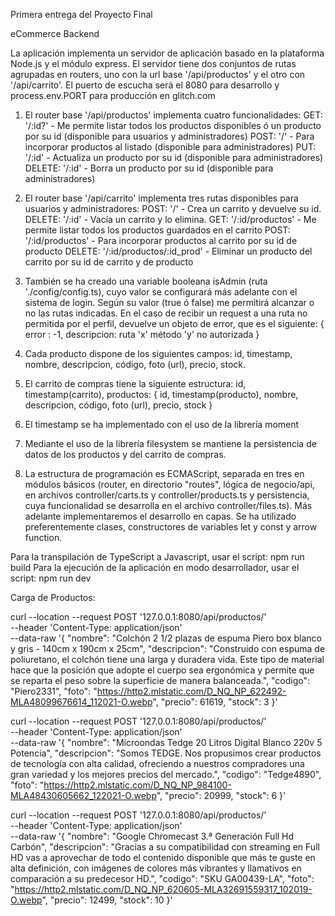 Primera entrega del Proyecto Final

eCommerce Backend

La aplicación implementa un servidor de aplicación basado en la plataforma Node.js y el módulo express. El servidor tiene dos conjuntos de rutas agrupadas en routers, uno con la url base '/api/productos' y el otro con '/api/carrito'. El puerto de escucha será el 8080 para desarrollo y process.env.PORT para producción en glitch.com

1. El router base '/api/productos' implementa cuatro funcionalidades:
   GET: '/:id?' - Me permite listar todos los productos disponibles ó un producto por su id (disponible para usuarios y administradores)
   POST: '/' - Para incorporar productos al listado (disponible para administradores)
   PUT: '/:id' - Actualiza un producto por su id (disponible para administradores)
   DELETE: '/:id' - Borra un producto por su id (disponible para administradores)

2. El router base '/api/carrito' implementa tres rutas disponibles para usuarios y administradores:
   POST: '/' - Crea un carrito y devuelve su id.
   DELETE: '/:id' - Vacía un carrito y lo elimina.
   GET: '/:id/productos' - Me permite listar todos los productos guardados en el carrito
   POST: '/:id/productos' - Para incorporar productos al carrito por su id de producto
   DELETE: '/:id/productos/:id_prod' - Eliminar un producto del carrito por su id de carrito y de producto

3. También se ha creado una variable booleana isAdmin (ruta './config/config.ts), cuyo valor se configurará más adelante con el sistema de login. Según su valor (true ó false) me permitirá alcanzar o no las rutas indicadas. En el caso de recibir un request a una ruta no permitida por el perfil, devuelve un objeto de error, que es el siguiente: { error : -1, descripcion: ruta 'x' método 'y' no autorizada }

4. Cada producto dispone de los siguientes campos: id, timestamp, nombre, descripcion, código, foto (url), precio, stock.

5. El carrito de compras tiene la siguiente estructura: id, timestamp(carrito), productos: { id, timestamp(producto), nombre, descripcion, código, foto (url), precio, stock }

6. El timestamp se ha implementado con el uso de la librería moment

7. Mediante el uso de la librería filesystem se mantiene la persistencia de datos de los productos y del carrito de compras.

8. La estructura de programación es ECMAScript, separada en tres en módulos básicos (router, en directorio "routes", lógica de negocio/api, en archivos controller/carts.ts y controller/products.ts y persistencia, cuya funcionalidad se desarrolla en el archivo controller/files.ts). Más adelante implementaremos el desarrollo en capas. Se ha utilizado preferentemente clases, constructores de variables let y const y arrow function.

Para la transpilación de TypeScript a Javascript, usar el script: npm run build
Para la ejecución de la aplicación en modo desarrollador, usar el script: npm run dev

Carga de Productos:

curl --location --request POST '127.0.0.1:8080/api/productos/' \
--header 'Content-Type: application/json' \
--data-raw '{
"nombre": "Colchón 2 1/2 plazas de espuma Piero box blanco y gris - 140cm x 190cm x 25cm",
"descripcion": "Construido con espuma de poliuretano, el colchón tiene una larga y duradera vida. Este tipo de material hace que la posición que adopte el cuerpo sea ergonómica y permite que se reparta el peso sobre la superficie de manera balanceada.",
"codigo": "Piero2331",
"foto": "https://http2.mlstatic.com/D_NQ_NP_622492-MLA48099676614_112021-O.webp",
"precio": 61619,
"stock": 3
}'

curl --location --request POST '127.0.0.1:8080/api/productos/' \
--header 'Content-Type: application/json' \
--data-raw '{
"nombre": "Microondas Tedge 20 Litros Digital Blanco 220v 5 Potencia",
"descripcion": "Somos TEDGE. Nos propusimos crear productos de tecnología con alta calidad, ofreciendo a nuestros compradores una gran variedad y los mejores precios del mercado.",
"codigo": "Tedge4890",
"foto": "https://http2.mlstatic.com/D_NQ_NP_984100-MLA48430605662_122021-O.webp",
"precio": 20999,
"stock": 6
}'

curl --location --request POST '127.0.0.1:8080/api/productos/' \
--header 'Content-Type: application/json' \
--data-raw '{
"nombre": "Google Chromecast 3.ª Generación Full Hd Carbón",
"descripcion": "Gracias a su compatibilidad con streaming en Full HD vas a aprovechar de todo el contenido disponible que más te guste en alta definición, con imágenes de colores más vibrantes y llamativos en comparación a su predecesor HD.",
"codigo": "SKU GA00439-LA",
"foto": "https://http2.mlstatic.com/D_NQ_NP_620605-MLA32691559317_102019-O.webp",
"precio": 12499,
"stock": 10
}'
